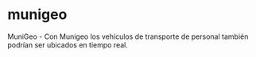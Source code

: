 munigeo
=======

MuniGeo - Con Munigeo los vehículos de transporte de personal también podrían ser ubicados en tiempo real.
